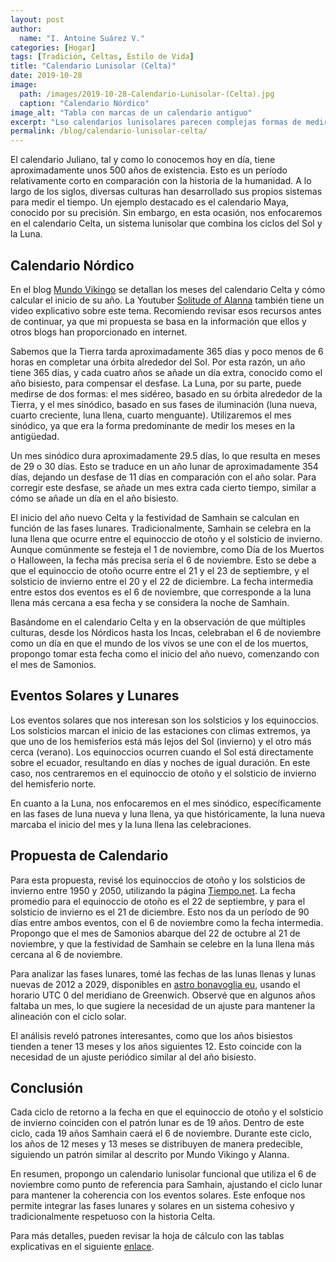 ```yaml
---
layout: post
author:
  name: "I. Antoine Suárez V."
categories: [Hogar]
tags: [Tradición, Celtas, Estilo de Vida]
title: "Calendario Lunisolar (Celta)"
date: 2019-10-28
image:
  path: /images/2019-10-28-Calendario-Lunisolar-(Celta).jpg
  caption: "Calendario Nórdico"
image_alt: "Tabla con marcas de un calendario antiguo"
excerpt: "Lso calendarios lunisolares parecen complejas formas de medir el tiempo, te explico como entenderlo sin morir en el intento"
permalink: /blog/calendario-lunisolar-celta/
---
```


El calendario Juliano, tal y como lo conocemos hoy en día, tiene aproximadamente unos 500 años de existencia. Esto es un período relativamente corto en comparación con la historia de la humanidad. A lo largo de los siglos, diversas culturas han desarrollado sus propios sistemas para medir el tiempo. Un ejemplo destacado es el calendario Maya, conocido por su precisión. Sin embargo, en esta ocasión, nos enfocaremos en el calendario Celta, un sistema lunisolar que combina los ciclos del Sol y la Luna.

## Calendario Nórdico

En el blog [Mundo Vikingo](https://mundovikingo.com/rueda-del-ano/) se detallan los meses del calendario Celta y cómo calcular el inicio de su año. La Youtuber [Solitude of Alanna](https://www.youtube.com/watch?v=4vhogStwxag&ab_channel=Alanna) también tiene un video explicativo sobre este tema. Recomiendo revisar esos recursos antes de continuar, ya que mi propuesta se basa en la información que ellos y otros blogs han proporcionado en internet.

Sabemos que la Tierra tarda aproximadamente 365 días y poco menos de 6 horas en completar una órbita alrededor del Sol. Por esta razón, un año tiene 365 días, y cada cuatro años se añade un día extra, conocido como el año bisiesto, para compensar el desfase. La Luna, por su parte, puede medirse de dos formas: el mes sidéreo, basado en su órbita alrededor de la Tierra, y el mes sinódico, basado en sus fases de iluminación (luna nueva, cuarto creciente, luna llena, cuarto menguante). Utilizaremos el mes sinódico, ya que era la forma predominante de medir los meses en la antigüedad.

Un mes sinódico dura aproximadamente 29.5 días, lo que resulta en meses de 29 o 30 días. Esto se traduce en un año lunar de aproximadamente 354 días, dejando un desfase de 11 días en comparación con el año solar. Para corregir este desfase, se añade un mes extra cada cierto tiempo, similar a cómo se añade un día en el año bisiesto.

El inicio del año nuevo Celta y la festividad de Samhain se calculan en función de las fases lunares. Tradicionalmente, Samhain se celebra en la luna llena que ocurre entre el equinoccio de otoño y el solsticio de invierno. Aunque comúnmente se festeja el 1 de noviembre, como Día de los Muertos o Halloween, la fecha más precisa sería el 6 de noviembre. Esto se debe a que el equinoccio de otoño ocurre entre el 21 y el 23 de septiembre, y el solsticio de invierno entre el 20 y el 22 de diciembre. La fecha intermedia entre estos dos eventos es el 6 de noviembre, que corresponde a la luna llena más cercana a esa fecha y se considera la noche de Samhain.

Basándome en el calendario Celta y en la observación de que múltiples culturas, desde los Nórdicos hasta los Incas, celebraban el 6 de noviembre como un día en que el mundo de los vivos se une con el de los muertos, propongo tomar esta fecha como el inicio del año nuevo, comenzando con el mes de Samonios.

## Eventos Solares y Lunares

Los eventos solares que nos interesan son los solsticios y los equinoccios. Los solsticios marcan el inicio de las estaciones con climas extremos, ya que uno de los hemisferios está más lejos del Sol (invierno) y el otro más cerca (verano). Los equinoccios ocurren cuando el Sol está directamente sobre el ecuador, resultando en días y noches de igual duración. En este caso, nos centraremos en el equinoccio de otoño y el solsticio de invierno del hemisferio norte.

En cuanto a la Luna, nos enfocaremos en el mes sinódico, específicamente en las fases de luna nueva y luna llena, ya que históricamente, la luna nueva marcaba el inicio del mes y la luna llena las celebraciones.

## Propuesta de Calendario

Para esta propuesta, revisé los equinoccios de otoño y los solsticios de invierno entre 1950 y 2050, utilizando la página [Tiempo.net](https://www.tutiempo.net/meteorologia/equinoccios-solsticios.html). La fecha promedio para el equinoccio de otoño es el 22 de septiembre, y para el solsticio de invierno es el 21 de diciembre. Esto nos da un período de 90 días entre ambos eventos, con el 6 de noviembre como la fecha intermedia. Propongo que el mes de Samonios abarque del 22 de octubre al 21 de noviembre, y que la festividad de Samhain se celebre en la luna llena más cercana al 6 de noviembre.

Para analizar las fases lunares, tomé las fechas de las lunas llenas y lunas nuevas de 2012 a 2029, disponibles en [astro bonavoglia eu](http://astro.bonavoglia.eu/espanol/calendarano.phtml), usando el horario UTC 0 del meridiano de Greenwich. Observé que en algunos años faltaba un mes, lo que sugiere la necesidad de un ajuste para mantener la alineación con el ciclo solar.

El análisis reveló patrones interesantes, como que los años bisiestos tienden a tener 13 meses y los años siguientes 12. Esto coincide con la necesidad de un ajuste periódico similar al del año bisiesto.

## Conclusión

Cada ciclo de retorno a la fecha en que el equinoccio de otoño y el solsticio de invierno coinciden con el patrón lunar es de 19 años. Dentro de este ciclo, cada 19 años Samhain caerá el 6 de noviembre. Durante este ciclo, los años de 12 meses y 13 meses se distribuyen de manera predecible, siguiendo un patrón similar al descrito por Mundo Vikingo y Alanna.

En resumen, propongo un calendario lunisolar funcional que utiliza el 6 de noviembre como punto de referencia para Samhain, ajustando el ciclo lunar para mantener la coherencia con los eventos solares. Este enfoque nos permite integrar las fases lunares y solares en un sistema cohesivo y tradicionalmente respetuoso con la historia Celta.

Para más detalles, pueden revisar la hoja de cálculo con las tablas explicativas en el siguiente [enlace](https://docs.google.com/spreadsheets/d/1XxHecamnEZxhOe_QAeWVpZME_FkK29RLF0phAA87WE4/).
